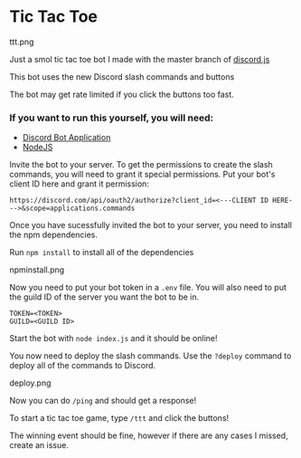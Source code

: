 # Tic Tac Toe

ttt.png

Just a smol tic tac toe bot I made with the master branch of [discord.js](https://github.com/discordjs/discord.js)

This bot uses the new Discord slash commands and buttons

The bot may get rate limited if you click the buttons too fast.

### If you want to run this yourself, you will need:

-   [Discord Bot Application](https://discord.com/developers)
-   [NodeJS](https://nodejs.org)

Invite the bot to your server. To get the permissions to create the slash commands, you will need to grant it special permissions. Put your bot's client ID here and grant it permission:

`https://discord.com/api/oauth2/authorize?client_id=<---CLIENT ID HERE--->&scope=applications.commands`

Once you have sucessfully invited the bot to your server, you need to install the npm dependencies.

Run `npm install` to install all of the dependencies

npminstall.png

Now you need to put your bot token in a `.env` file.
You will also need to put the guild ID of the server you want the bot to be in.

```
TOKEN=<TOKEN>
GUILD=<GUILD ID>
```

Start the bot with `node index.js` and it should be online!

You now need to deploy the slash commands. Use the `?deploy` command to deploy all of the commands to Discord.

deploy.png

Now you can do `/ping` and should get a response!

To start a tic tac toe game, type `/ttt` and click the buttons!

The winning event should be fine, however if there are any cases I missed, create an issue.
